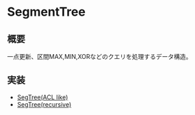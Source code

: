 # SegmentTree
## 概要
一点更新、区間MAX,MIN,XORなどのクエリを処理するデータ構造。

## 実装
- [SegTree(ACL like)](https://github.com/shu8Cream/algorithm/blob/main/DataStructure/SegTree/segtree.cpp)
- [SegTree(recursive)](https://github.com/shu8Cream/algorithm/blob/main/DataStructure/SegTree/segtree_recursion.cpp)
